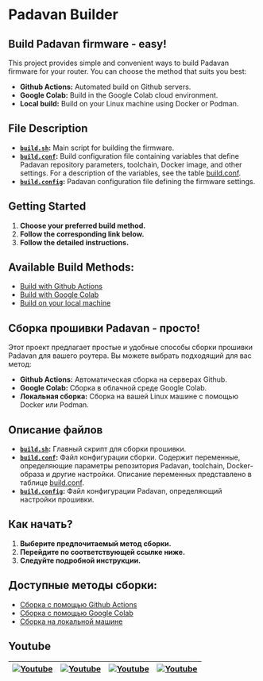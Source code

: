 # Padavan Builder

## Build Padavan firmware - easy!

This project provides simple and convenient ways to build Padavan firmware for your router. You can choose the method that suits you best:

* **Github Actions:** Automated build on Github servers. 
* **Google Colab:** Build in the Google Colab cloud environment.
* **Local build:** Build on your Linux machine using Docker or Podman.

## File Description

* **[`build.sh`](../build.sh):** Main script for building the firmware.
* **[`build.conf`](../build.conf):** Build configuration file containing variables that define Padavan repository parameters, toolchain, Docker image, and other settings. For a description of the variables, see the table [build.conf](en-US/conf.md).
* **[`build.config`](../build.config):** Padavan configuration file defining the firmware settings.

## Getting Started

1. **Choose your preferred build method.**
2. **Follow the corresponding link below.**
3. **Follow the detailed instructions.**

## Available Build Methods:

* [Build with Github Actions](en-US/github.md)
* [Build with Google Colab](en-US/google.md)
* [Build on your local machine](en-US/localhost.md)


## Сборка прошивки Padavan - просто!

Этот проект предлагает простые и удобные способы сборки прошивки Padavan для вашего роутера. Вы можете выбрать подходящий для вас метод:

* **Github Actions:** Автоматическая сборка на серверах Github.
* **Google Colab:** Сборка в облачной среде Google Colab. 
* **Локальная сборка:** Сборка на вашей Linux машине с помощью Docker или Podman.

## Описание файлов

* **[`build.sh`](../build.sh):** Главный скрипт для сборки прошивки.
* **[`build.conf`](../build.conf):** Файл конфигурации сборки. Содержит переменные, определяющие параметры репозитория Padavan, toolchain, Docker-образа и другие настройки. Описание переменных представлено в таблице [build.conf](ru/conf.md).
* **[`build.config`](../build.config):** Файл конфигурации Padavan, определяющий настройки прошивки.

## Как начать?

1. **Выберите предпочитаемый метод сборки.**
2. **Перейдите по соответствующей ссылке ниже.**
3. **Следуйте подробной инструкции.**

## Доступные методы сборки:

* [Сборка с помощью Github Actions](ru/github.md)
* [Сборка с помощью Google Colab](ru/google.md)
* [Сборка на локальной машине](ru/localhost.md)

## Youtube
| [![Youtube](https://img.youtube.com/vi/6Qlkx5JcQdg/0.jpg)](https://youtu.be/6Qlkx5JcQdg 'Github Actions') | [![Youtube](https://img.youtube.com/vi/hSdi5K50KlY/0.jpg)](https://youtu.be/hSdi5K50KlY 'Google Colab') | [![Youtube](https://img.youtube.com/vi/vdFtsq32Pxg/0.jpg)](https://youtu.be/vdFtsq32Pxg 'Local build: Linux') | [![Youtube](https://img.youtube.com/vi/NDYlXdCvy2I/0.jpg)](https://youtu.be/NDYlXdCvy2I 'Local build: Windows')
| --- | --- | --- | ---
